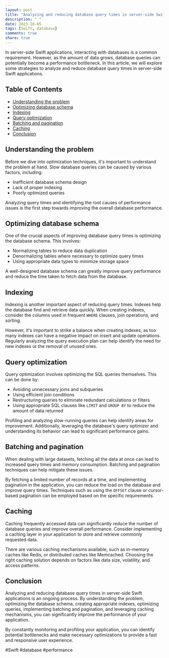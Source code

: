 ```yaml
---
layout: post
title: "Analyzing and reducing database query times in server-side Swift applications"
description: " "
date: 2023-10-05
tags: [Swift, database]
comments: true
share: true
---
```


In server-side Swift applications, interacting with databases is a common requirement. However, as the amount of data grows, database queries can potentially become a performance bottleneck. In this article, we will explore some strategies to analyze and reduce database query times in server-side Swift applications.

## Table of Contents
- [Understanding the problem](#understanding-the-problem)
- [Optimizing database schema](#optimizing-database-schema)
- [Indexing](#indexing)
- [Query optimization](#query-optimization)
- [Batching and pagination](#batching-and-pagination)
- [Caching](#caching)
- [Conclusion](#conclusion)

## Understanding the problem

Before we dive into optimization techniques, it's important to understand the problem at hand. Slow database queries can be caused by various factors, including:

- Inefficient database schema design
- Lack of proper indexing
- Poorly optimized queries

Analyzing query times and identifying the root causes of performance issues is the first step towards improving the overall database performance.

## Optimizing database schema

One of the crucial aspects of improving database query times is optimizing the database schema. This involves:
- Normalizing tables to reduce data duplication
- Denormalizing tables where necessary to optimize query times
- Using appropriate data types to minimize storage space

A well-designed database schema can greatly improve query performance and reduce the time taken to fetch data from the database.

## Indexing

Indexing is another important aspect of reducing query times. Indexes help the database find and retrieve data quickly. When creating indexes, consider the columns used in frequent `WHERE` clauses, join operations, and sorting.

However, it's important to strike a balance when creating indexes, as too many indexes can have a negative impact on insert and update operations. Regularly analyzing the query execution plan can help identify the need for new indexes or the removal of unused ones.

## Query optimization

Query optimization involves optimizing the SQL queries themselves. This can be done by:
- Avoiding unnecessary joins and subqueries
- Using efficient join conditions
- Restructuring queries to eliminate redundant calculations or filters
- Using appropriate SQL clauses like `LIMIT` and `GROUP BY` to reduce the amount of data returned

Profiling and analyzing slow-running queries can help identify areas for improvement. Additionally, leveraging the database's query optimizer and understanding its behavior can lead to significant performance gains.

## Batching and pagination

When dealing with large datasets, fetching all the data at once can lead to increased query times and memory consumption. Batching and pagination techniques can help mitigate these issues.

By fetching a limited number of records at a time, and implementing pagination in the application, you can reduce the load on the database and improve query times. Techniques such as using the `OFFSET` clause or cursor-based pagination can be employed based on the specific requirements.

## Caching

Caching frequently accessed data can significantly reduce the number of database queries and improve overall performance. Consider implementing a caching layer in your application to store and retrieve commonly requested data.

There are various caching mechanisms available, such as in-memory caches like Redis, or distributed caches like Memcached. Choosing the right caching solution depends on factors like data size, volatility, and access patterns.

## Conclusion

Analyzing and reducing database query times in server-side Swift applications is an ongoing process. By understanding the problem, optimizing the database schema, creating appropriate indexes, optimizing queries, implementing batching and pagination, and leveraging caching mechanisms, you can significantly improve the performance of your application.

By constantly monitoring and profiling your application, you can identify potential bottlenecks and make necessary optimizations to provide a fast and responsive user experience.

#Swift #database #performance